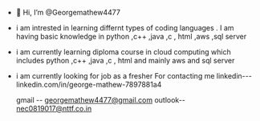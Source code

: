 - 👋 Hi, I’m @Georgemathew4477
- i am intrested in learning differnt types of coding languages . I am having basic knowledge in python ,c++ ,java ,c , html ,aws ,sql server 
- i am currently learning diploma course in cloud computing which includes  python ,c++ ,java ,c , html and mainly  aws and  sql server
- i am currently looking for job as a fresher
  <n> For contacting me 
  <n> linkedin--- linkedin.com/in/george-mathew-7897881a4
 
  <n> gmail -- georgemathew4477@gmail.com 
   <n>outlook-- nec0819017@nttf.co.in

<!---
Georgemathew4477/Georgemathew4477 is a ✨ special ✨ repository because its `README.md` (this file) appears on your GitHub profile.
You can click the Preview link to take a look at your changes.
--->
